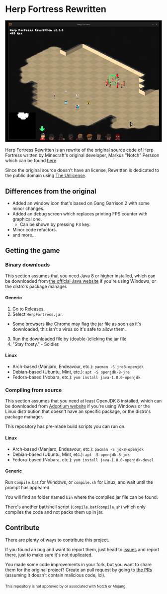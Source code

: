 # Herp Fortress Rewritten

![Herp Fortress running on Arch Linux using KDE Plasma](screenshot.png)

Herp Fortress Rewritten is an rewrite of the original source code of Herp Fortress written by Minecraft's original developer, Markus "Notch" Persson which can be found [here](https://github.com/HFIndustries/HerpFortress).

Since the original source doesn't have an license, Rewritten is dedicated to the public domain using [The Unlicense](LICENSE.txt).

## Differences from the original

- Added an window icon that's based on Gang Garrison 2 with some minor changes.
- Added an debug screen which replaces printing FPS counter with graphical one.
  - Can be shown by pressing <kbd>F3</kbd> key.
- Minor code refactors.
- and more...

## Getting the game

### Binary downloads

This section assumes that you need Java 8 or higher installed, which can be downloaded from [the official Java website](https://www.java.com/download/ie_manual.jsp) if you're using Windows, or the distro's package manager.

#### Generic

1. Go to [Releases](https://github.com/HFIndustries/HFRewritten/releases).
2. Select `HerpFortress.jar`.
  - Some browsers like Chrome may flag the jar file as soon as it's downloaded, this isn't a virus so it's safe to allow them.
3. Run the downloaded file by (double-)clicking the jar file.
4. "Stay frosty." - Soldier.

#### Linux

- Arch-based (Manjaro, Endeavour, etc.): `pacman -S jre8-openjdk`
- Debian-based (Ubuntu, Mint, etc.): `apt -S openjdk-8-jre`
- Fedora-based (Nobara, etc.): `yum install java-1.8.0-openjdk`

### Compiling from source

This section assumes that you need at least OpenJDK 8 installed, which can be downloaded from [Adoptium website](https://adoptium.net/) if you're using Windows or the Linux distribution that doesn't have an specific package, or the distro's package manager.

This repository has pre-made build scripts you can run on.

#### Linux

- Arch-based (Manjaro, Endeavour, etc.): `pacman -S jdk8-openjdk`
- Debian-based (Ubuntu, Mint, etc.): `apt -S openjdk-8-jdk`
- Fedora-based (Nobara, etc.): `yum install java-1.8.0-openjdk-devel`

#### Generic

Run `Compile.bat` for Windows, or `compile.sh` for Linux, and wait until the prompt has appeared.

You will find an folder named `bin` where the compiled jar file can be found.

There's another bat/shell script (`Compile.bat`/`compile.sh`) which only compiles the code and not packs them up in jar.

## Contribute

There are plenty of ways to contribute this project.

If you found an bug and want to report them, just head to [issues](https://github.com/TeutonicCode/HFRewritten/issues) and report there, just to make sure it's not duplicated.

You made some code improvements in your fork, but you want to share them for the original project?
Create an pull request by going to [the PRs](https://github.com/TeutonicCode/HFRewritten/pulls) (assuming it doesn't contain malicious code, lol).

<sub>This repository is not approved by or associated with Notch or Mojang.</sub>
